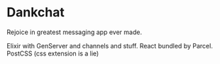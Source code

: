 # Dankchat

Rejoice in greatest messaging app ever made.

Elixir with GenServer and channels and stuff.
React bundled by Parcel.
PostCSS (css extension is a lie)
